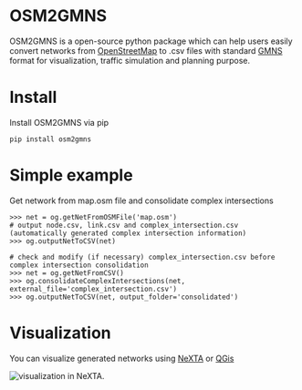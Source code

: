 # OSM2GMNS
OSM2GMNS is a open-source python package which can help users easily convert networks from [OpenStreetMap](https://www.openstreetmap.org/) to .csv files with standard [GMNS](https://github.com/zephyr-data-specs/GMNS) format for visualization, traffic simulation and planning purpose.

# Install
Install OSM2GMNS via pip
```shell
pip install osm2gmns
```

# Simple example
Get network from map.osm file and consolidate complex intersections

    >>> net = og.getNetFromOSMFile('map.osm')
    # output node.csv, link.csv and complex_intersection.csv (automatically generated complex intersection information)
    >>> og.outputNetToCSV(net)  

    # check and modify (if necessary) complex_intersection.csv before complex intersection consolidation
    >>> net = og.getNetFromCSV()
    >>> og.consolidateComplexIntersections(net, external_file='complex_intersection.csv')
    >>> og.outputNetToCSV(net, output_folder='consolidated')

# Visualization
You can visualize generated networks using [NeXTA](https://github.com/xzhou99/NeXTA-GMNS) or [QGis](https://qgis.org/)

![visualization in NeXTA.](https://github.com/jiawei92/OSM2GMNS/blob/master/test/asu.PNG)

